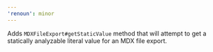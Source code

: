 ```yaml
---
'renoun': minor
---
```


Adds `MDXFileExport#getStaticValue` method that will attempt to get a statically analyzable literal value for an MDX file export.
